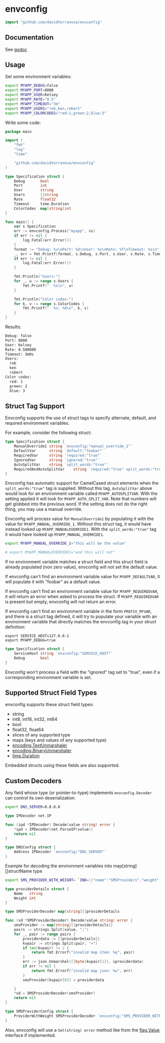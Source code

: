# envconfig

```Go
import "github.com/davidterranova/envconfig"
```

## Documentation

See [godoc](http://godoc.org/github.com/davidterranova/envconfig)

## Usage

Set some environment variables:

```Bash
export MYAPP_DEBUG=false
export MYAPP_PORT=8080
export MYAPP_USER=Kelsey
export MYAPP_RATE="0.5"
export MYAPP_TIMEOUT="3m"
export MYAPP_USERS="rob,ken,robert"
export MYAPP_COLORCODES="red:1,green:2,blue:3"
```

Write some code:

```Go
package main

import (
    "fmt"
    "log"
    "time"

    "github.com/davidterranova/envconfig"
)

type Specification struct {
    Debug       bool
    Port        int
    User        string
    Users       []string
    Rate        float32
    Timeout     time.Duration
    ColorCodes  map[string]int
}

func main() {
    var s Specification
    err := envconfig.Process("myapp", &s)
    if err != nil {
        log.Fatal(err.Error())
    }
    format := "Debug: %v\nPort: %d\nUser: %s\nRate: %f\nTimeout: %s\n"
    _, err = fmt.Printf(format, s.Debug, s.Port, s.User, s.Rate, s.Timeout)
    if err != nil {
        log.Fatal(err.Error())
    }

    fmt.Println("Users:")
    for _, u := range s.Users {
        fmt.Printf("  %s\n", u)
    }

    fmt.Println("Color codes:")
    for k, v := range s.ColorCodes {
        fmt.Printf("  %s: %d\n", k, v)
    }
}
```

Results:

```Bash
Debug: false
Port: 8080
User: Kelsey
Rate: 0.500000
Timeout: 3m0s
Users:
  rob
  ken
  robert
Color codes:
  red: 1
  green: 2
  blue: 3
```

## Struct Tag Support

Envconfig supports the use of struct tags to specify alternate, default, and required
environment variables.

For example, consider the following struct:

```Go
type Specification struct {
    ManualOverride1 string `envconfig:"manual_override_1"`
    DefaultVar      string `default:"foobar"`
    RequiredVar     string `required:"true"`
    IgnoredVar      string `ignored:"true"`
    AutoSplitVar    string `split_words:"true"`
    RequiredAndAutoSplitVar    string `required:"true" split_words:"true"`
}
```

Envconfig has automatic support for CamelCased struct elements when the
`split_words:"true"` tag is supplied. Without this tag, `AutoSplitVar` above
would look for an environment variable called `MYAPP_AUTOSPLITVAR`. With the
setting applied it will look for `MYAPP_AUTO_SPLIT_VAR`. Note that numbers
will get globbed into the previous word. If the setting does not do the
right thing, you may use a manual override.

Envconfig will process value for `ManualOverride1` by populating it with the
value for `MYAPP_MANUAL_OVERRIDE_1`. Without this struct tag, it would have
instead looked up `MYAPP_MANUALOVERRIDE1`. With the `split_words:"true"` tag
it would have looked up `MYAPP_MANUAL_OVERRIDE1`.

```Bash
export MYAPP_MANUAL_OVERRIDE_1="this will be the value"

# export MYAPP_MANUALOVERRIDE1="and this will not"
```

If no environment variable matches a struct field and this struct field is already populated (non zero value), envconfig will not set the default value.

If envconfig can't find an environment variable value for `MYAPP_DEFAULTVAR`,
it will populate it with "foobar" as a default value.

If envconfig can't find an environment variable value for `MYAPP_REQUIREDVAR`,
it will return an error when asked to process the struct.  If
`MYAPP_REQUIREDVAR` is present but empty, envconfig will not return an error.

If envconfig can't find an environment variable in the form `PREFIX_MYVAR`, and there
is a struct tag defined, it will try to populate your variable with an environment
variable that directly matches the envconfig tag in your struct definition:

```shell
export SERVICE_HOST=127.0.0.1
export MYAPP_DEBUG=true
```
```Go
type Specification struct {
    ServiceHost string `envconfig:"SERVICE_HOST"`
    Debug       bool
}
```

Envconfig won't process a field with the "ignored" tag set to "true", even if a corresponding
environment variable is set.

## Supported Struct Field Types

envconfig supports these struct field types:

  * string
  * int8, int16, int32, int64
  * bool
  * float32, float64
  * slices of any supported type
  * maps (keys and values of any supported type)
  * [encoding.TextUnmarshaler](https://golang.org/pkg/encoding/#TextUnmarshaler)
  * [encoding.BinaryUnmarshaler](https://golang.org/pkg/encoding/#BinaryUnmarshaler)
  * [time.Duration](https://golang.org/pkg/time/#Duration)

Embedded structs using these fields are also supported.

## Custom Decoders

Any field whose type (or pointer-to-type) implements `envconfig.Decoder` can
control its own deserialization:

```Bash
export DNS_SERVER=8.8.8.8
```

```Go
type IPDecoder net.IP

func (ipd *IPDecoder) Decode(value string) error {
    *ipd = IPDecoder(net.ParseIP(value))
    return nil
}

type DNSConfig struct {
    Address IPDecoder `envconfig:"DNS_SERVER"`
}
```

Example for decoding the environment variables into map[string][]structName type

```Bash
export SMS_PROVIDER_WITH_WEIGHT= `IND=[{"name":"SMSProvider1","weight":70},{"name":"SMSProvider2","weight":30}];US=[{"name":"SMSProvider1","weight":100}]`
```

```GO
type providerDetails struct {
	Name   string
	Weight int
}

type SMSProviderDecoder map[string][]providerDetails

func (sd *SMSProviderDecoder) Decode(value string) error {
	smsProvider := map[string][]providerDetails{}
	pairs := strings.Split(value, ";")
	for _, pair := range pairs {
		providerdata := []providerDetails{}
		kvpair := strings.Split(pair, "=")
		if len(kvpair) != 2 {
			return fmt.Errorf("invalid map item: %q", pair)
		}
		err := json.Unmarshal([]byte(kvpair[1]), &providerdata)
		if err != nil {
			return fmt.Errorf("invalid map json: %w", err)
		}
		smsProvider[kvpair[0]] = providerdata

	}
	*sd = SMSProviderDecoder(smsProvider)
	return nil
}

type SMSProviderConfig struct {
    ProviderWithWeight SMSProviderDecoder `envconfig:"SMS_PROVIDER_WITH_WEIGHT"`
}
```

Also, envconfig will use a `Set(string) error` method like from the
[flag.Value](https://godoc.org/flag#Value) interface if implemented.

